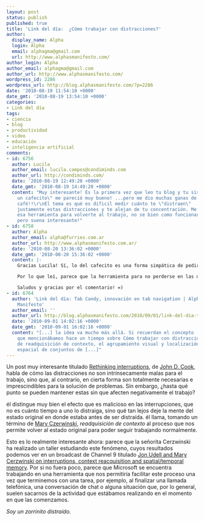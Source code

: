 ```yaml
---
layout: post
status: publish
published: true
title: 'Link del día:  ¿Cómo trabajar con distracciones?'
author:
  display_name: Alpha
  login: Alpha
  email: alphagma@gmail.com
  url: http://www.alphasmanifesto.com/
author_login: Alpha
author_email: alphagma@gmail.com
author_url: http://www.alphasmanifesto.com/
wordpress_id: 2286
wordpress_url: http://blog.alphasmanifesto.com/?p=2286
date: '2010-08-19 11:54:10 +0000'
date_gmt: '2010-08-19 13:54:10 +0000'
categories:
- Link del día
tags:
- ciencia
- blog
- productividad
- video
- educación
- inteligencia artificial
comments:
- id: 6756
  author: Lucila
  author_email: lucila.campos@condiminds.com
  author_url: http://condiminds.com/
  date: '2010-08-19 12:49:20 +0000'
  date_gmt: '2010-08-19 14:49:20 +0000'
  content: "Muy interesante! Es la primera vez que leo tu blog y tu sistema de \"invitame
    un cafecito\" me pareció muy bueno! ...pero me dio muchas ganas de tomar
    café!!\r\nEl tema es qué es dificil medir cuánto te \"distraen\"
    justamente estas distracciones y te alejan de tu concentración. Me gusta
    esa herramienta para volverte al trabajo, no se bien como funcionaría,
    pero suena interesante!"
- id: 6758
  author: Alpha
  author_email: alpha@furries.com.ar
  author_url: http://www.alphasmanifesto.com.ar/
  date: '2010-08-20 13:36:02 +0000'
  date_gmt: '2010-08-20 15:36:02 +0000'
  content: |-
    Gracias Lucila! Sí, lo del cafecito es una forma simpática de pedir algo de contribución, con un ejemplo de algo que realmente disfruto (sí, me gusta mucho el café).

    Por lo que leí, parece que la herramienta para no perderse en las distracciones daría ayudas visuales. Por ejemplo, si tenías abierto un documento de texto y te sonó el teléfono, guarda esa imagen. Cuando estás hablando por teléfono seguramente buscás otras cosas, abrís carpetas, revisás mails, seguramente para responder a lo que te pidan por teléfono. Cuando colgás, este sistema volvería al documento que tenías abierto, en el lugar en donde lo tenías abierto. Se supone que eso ayuda a la memoria visual para rápidamente volver a lo que estábamos haciendo.

    Saludos y gracias por el comentario! =)
- id: 6764
  author: 'Link del día: Tab Candy, innovación en tab navigation | Alpha''s
    Manifesto'
  author_email: ''
  author_url: http://blog.alphasmanifesto.com/2010/09/01/link-del-dia-tab-candy-innovacion-en-tab-navigation/
  date: '2010-09-01 14:02:16 +0000'
  date_gmt: '2010-09-01 16:02:16 +0000'
  content: "[...] la idea va mucho más allá. Si recuerdan el concepto
    que mencionábamos hace un tiempo sobre Cómo trabajar con distracciones,
    de readquisición de contexto, el agrupamiento visual y localización
    espacial de conjuntos de [...]"
---
```


Un post muy interesante titulado [Rethinking interruptions](http://www.johndcook.com/blog/2008/02/04/rethinking-interruptions/), de [John D. Cook](http://www.johndcook.com/), habla de cómo las distracciones no son intrínsecamente malas para el trabajo, sino que, al contrario, en cierta forma son totalmente necesarias e imprescindibles para la solución de problemas. Sin embargo,  ¿hasta qué punto se pueden mantener estas sin que afecten negativamente el trabajo?

él distingue muy bien el efecto que es malicioso en las interrupciones, que no es cuánto tiempo a uno lo distraiga, sino qué tan lejos deje la mente del estado original en donde estaba antes de ser distraída. él llama, tomando un término de [Mary Czerwinski](http://research.microsoft.com/~marycz/), _readquisición de contexto_ al proceso que nos permite volver al estado original para poder seguir trabajando normalmente.

Esto es lo realmente interesante ahora: parece que la señorita Cerzwinski ha realizado un taller estudiando este fenómeno, cuyos resultados podemos ver en un broadcast de Channel 9 titulado [Jon Udell and Mary Cerzwinski on interruptions, context reacquisition and spatial/temporal memory](http://channel9.msdn.com/shows/Microsoft+Conversations+with+J/Jon-Udell-and-Mary-Czerwinski-on-interruptions-context-reacquisition-and-spatialtemporal-memory/). Por si no fuera poco, parece que Microsoft se encuentra trabajando en una herramienta que nos permitiría facilitar este proceso una vez que terminemos con una tarea, por ejemplo, al finalizar una llamada telefónica, una conversación de chat o alguna situación que, por lo general, suelen sacarnos de la actividad que estábamos realizando en el momento en que las comenzamos.

_Soy un zorrinito distraído._
